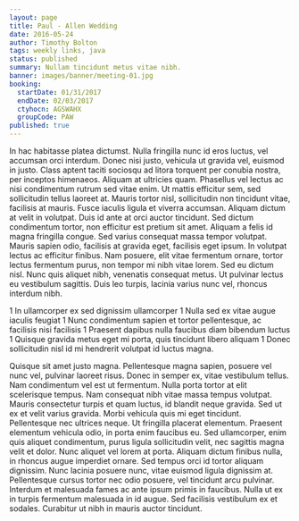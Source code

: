 ```yaml
---
layout: page
title: Paul - Allen Wedding
date: 2016-05-24
author: Timothy Bolton
tags: weekly links, java
status: published
summary: Nullam tincidunt metus vitae nibh.
banner: images/banner/meeting-01.jpg
booking:
  startDate: 01/31/2017
  endDate: 02/03/2017
  ctyhocn: AGSWAHX
  groupCode: PAW
published: true
---
```

In hac habitasse platea dictumst. Nulla fringilla nunc id eros luctus, vel accumsan orci interdum. Donec nisi justo, vehicula ut gravida vel, euismod in justo. Class aptent taciti sociosqu ad litora torquent per conubia nostra, per inceptos himenaeos. Aliquam at ultricies quam. Phasellus vel lectus ac nisi condimentum rutrum sed vitae enim. Ut mattis efficitur sem, sed sollicitudin tellus laoreet at.
Mauris tortor nisl, sollicitudin non tincidunt vitae, facilisis at mauris. Fusce iaculis ligula et viverra accumsan. Aliquam dictum at velit in volutpat. Duis id ante at orci auctor tincidunt. Sed dictum condimentum tortor, non efficitur est pretium sit amet. Aliquam a felis id magna fringilla congue. Sed varius consequat massa tempor volutpat. Mauris sapien odio, facilisis at gravida eget, facilisis eget ipsum. In volutpat lectus ac efficitur finibus. Nam posuere, elit vitae fermentum ornare, tortor lectus fermentum purus, non tempor mi nibh vitae lorem. Sed eu dictum nisl. Nunc quis aliquet nibh, venenatis consequat metus. Ut pulvinar lectus eu vestibulum sagittis. Duis leo turpis, lacinia varius nunc vel, rhoncus interdum nibh.

1 In ullamcorper ex sed dignissim ullamcorper
1 Nulla sed ex vitae augue iaculis feugiat
1 Nunc condimentum sapien et tortor pellentesque, ac facilisis nisi facilisis
1 Praesent dapibus nulla faucibus diam bibendum luctus
1 Quisque gravida metus eget mi porta, quis tincidunt libero aliquam
1 Donec sollicitudin nisl id mi hendrerit volutpat id luctus magna.

Quisque sit amet justo magna. Pellentesque magna sapien, posuere vel nunc vel, pulvinar laoreet risus. Donec in semper ex, vitae vestibulum tellus. Nam condimentum vel est ut fermentum. Nulla porta tortor at elit scelerisque tempus. Nam consequat nibh vitae massa tempus volutpat. Mauris consectetur turpis et quam luctus, id blandit neque gravida. Sed ut ex et velit varius gravida. Morbi vehicula quis mi eget tincidunt. Pellentesque nec ultrices neque. Ut fringilla placerat elementum. Praesent elementum vehicula odio, in porta enim faucibus eu. Sed ullamcorper, enim quis aliquet condimentum, purus ligula sollicitudin velit, nec sagittis magna velit et dolor. Nunc aliquet vel lorem at porta. Aliquam dictum finibus nulla, in rhoncus augue imperdiet ornare.
Sed tempus orci id tortor aliquam dignissim. Nunc lacinia posuere nunc, vitae euismod ligula dignissim at. Pellentesque cursus tortor nec odio posuere, vel tincidunt arcu pulvinar. Interdum et malesuada fames ac ante ipsum primis in faucibus. Nulla ut ex in turpis fermentum malesuada in id augue. Sed facilisis vestibulum ex et sodales. Curabitur ut nibh in mauris auctor tincidunt.
